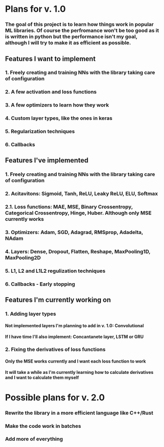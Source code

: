 # Plans for v. 1.0

### The goal of this project is to learn how things work in popular ML libraries. Of course the perfromance won't be too good as it is written in python but the performance isn't my goal, although I will try to make it as efficient as possible.

## Features I want to implement

### 1. Freely creating and training NNs with the library taking care of configuration

### 2. A few activation and loss functions

### 3. A few optimizers to learn how they work

### 4. Custom layer types, like the ones in keras

### 5. Regularization techniques

### 6. Callbacks

## Features I've implemented

### 1. Freely creating and training NNs with the library taking care of configuration

### 2. Acitavitons: Sigmoid, Tanh, ReLU, Leaky ReLU, ELU, Softmax

### 2.1. Loss functions: MAE, MSE, Binary Crossentropy, Categorical Crossentropy, Hinge, Huber. Although only MSE currently works

### 3. Optimizers: Adam, SGD, Adagrad, RMSprop, Adadelta, NAdam

### 4. Layers: Dense, Dropout, Flatten, Reshape, MaxPooling1D, MaxPooling2D

### 5. L1, L2 and L1L2 regulization techniques

### 6. Callbacks - Early stopping

## Features I'm currently working on

### 1. Adding layer types

#### Not implemented layers I'm planning to add in v. 1.0: Convolutional

#### If I have time I'll also implement: Concantanete layer, LSTM or GRU

### 2. Fixing the derivatives of loss functions

#### Only the MSE works currently and I want each loss function to work

#### It will take a while as I'm currently learning how to calculate derivatives and I want to calculate them myself

# Possible plans for v. 2.0

### Rewrite the library in a more efficient language like C++/Rust

### Make the code work in batches

### Add more of everything
